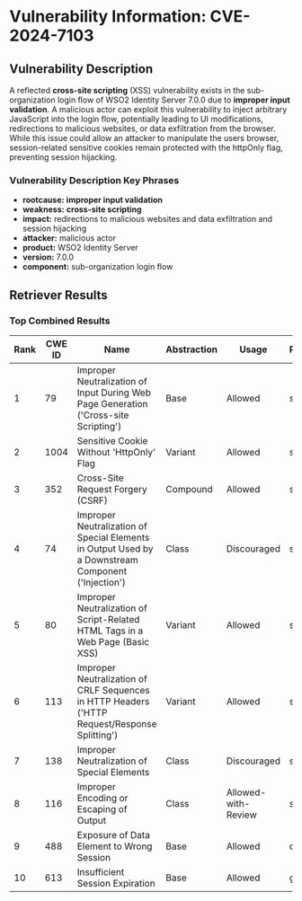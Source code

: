 # Vulnerability Information: CVE-2024-7103

## Vulnerability Description
A reflected **cross-site scripting** (XSS) vulnerability exists in the sub-organization login flow of WSO2 Identity Server 7.0.0 due to **improper input validation**. A malicious actor can exploit this vulnerability to inject arbitrary JavaScript into the login flow, potentially leading to UI modifications, redirections to malicious websites, or data exfiltration from the browser. While this issue could allow an attacker to manipulate the users browser, session-related sensitive cookies remain protected with the httpOnly flag, preventing session hijacking.

### Vulnerability Description Key Phrases
- **rootcause:** **improper input validation**
- **weakness:** **cross-site scripting**
- **impact:** redirections to malicious websites and data exfiltration and session hijacking
- **attacker:** malicious actor
- **product:** WSO2 Identity Server
- **version:** 7.0.0
- **component:** sub-organization login flow

## Retriever Results

### Top Combined Results

| Rank | CWE ID | Name | Abstraction | Usage  | Retrievers | Individual Scores |
|------|--------|------|-------------|-------|------------|-------------------|
| 1 | 79 | Improper Neutralization of Input During Web Page Generation ('Cross-site Scripting') | Base | Allowed | sparse | 0.502 |
| 2 | 1004 | Sensitive Cookie Without 'HttpOnly' Flag | Variant | Allowed | sparse | 0.471 |
| 3 | 352 | Cross-Site Request Forgery (CSRF) | Compound | Allowed | sparse | 0.445 |
| 4 | 74 | Improper Neutralization of Special Elements in Output Used by a Downstream Component ('Injection') | Class | Discouraged | sparse | 0.437 |
| 5 | 80 | Improper Neutralization of Script-Related HTML Tags in a Web Page (Basic XSS) | Variant | Allowed | sparse | 0.437 |
| 6 | 113 | Improper Neutralization of CRLF Sequences in HTTP Headers ('HTTP Request/Response Splitting') | Variant | Allowed | sparse | 0.421 |
| 7 | 138 | Improper Neutralization of Special Elements | Class | Discouraged | sparse | 0.421 |
| 8 | 116 | Improper Encoding or Escaping of Output | Class | Allowed-with-Review | sparse | 0.414 |
| 9 | 488 | Exposure of Data Element to Wrong Session | Base | Allowed | dense | 0.571 |
| 10 | 613 | Insufficient Session Expiration | Base | Allowed | graph | 0.003 |

